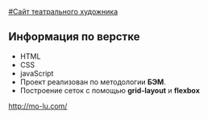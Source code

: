 [#Сайт театрального художника](https://milla201177.github.io/mo-lu/)

Информация по верстке
-
- HTML
- CSS
- javaScript
- Проект реализован по методологии **БЭМ**. 
- Построение сеток с помощью **grid-layout** и **flexbox**

‌http://mo-lu.com/ 
